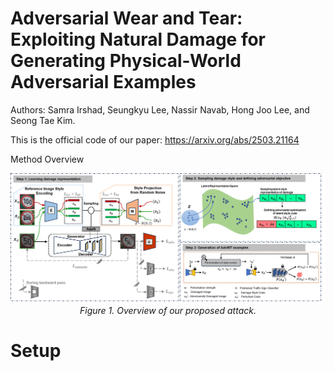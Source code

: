 # Adversarial Wear and Tear: Exploiting Natural Damage for Generating Physical-World Adversarial Examples
Authors: Samra Irshad, Seungkyu Lee, Nassir Navab, Hong Joo Lee, and Seong Tae Kim.

This is the official code of our paper: https://arxiv.org/abs/2503.21164

Method Overview
<!-- centered, fixed width, clickable to full-res -->
<p align="center">
  <a href="method_overview.png">
    <img src="method_overview.png" alt="Method overview (AdvWT)" width="800">
  </a>
  <br>
  <em>Figure 1. Overview of our proposed attack.</em>
</p>

# Setup
